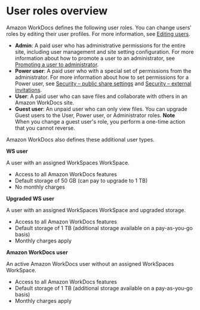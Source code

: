 # User roles overview<a name="users_ovw"></a>

Amazon WorkDocs defines the following user roles\. You can change users' roles by editing their user profiles\. For more information, see [Editing users](edit_user.md)\.
+ **Admin**: A paid user who has administrative permissions for the entire site, including user management and site setting configuration\. For more information about how to promote a user to an administrator, see [Promoting a user to administrator](manage_set_admin.md)\.
+ **Power user**: A paid user who with a special set of permissions from the administrator\. For more information about how to set permissions for a Power user, see [Security – public share settings](manage-sites.md#external_share_settings) and [Security – external invitations](manage-sites.md#ext-invite-settings)\.
+ **User**: A paid user who can save files and collaborate with others in an Amazon WorkDocs site\.
+ **Guest user**: An unpaid user who can only view files\. You can upgrade Guest users to the User, Power user, or Administrator roles\.
**Note**  
When you change a guest user's role, you perform a one\-time action that you cannot reverse\.

Amazon WorkDocs also defines these additional user types\.

**WS user**

A user with an assigned WorkSpaces WorkSpace\.
+ Access to all Amazon WorkDocs features
+ Default storage of 50 GB \(can pay to upgrade to 1 TB\)
+ No monthly charges

**Upgraded WS user**

A user with an assigned WorkSpaces WorkSpace and upgraded storage\.
+ Access to all Amazon WorkDocs features
+ Default storage of 1 TB \(additional storage available on a pay\-as\-you\-go basis\)
+ Monthly charges apply

**Amazon WorkDocs user**

An active Amazon WorkDocs user without an assigned WorkSpaces WorkSpace\.
+ Access to all Amazon WorkDocs features
+ Default storage of 1 TB \(additional storage available on a pay\-as\-you\-go basis\)
+ Monthly charges apply
